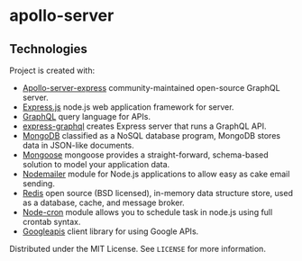 # apollo-server

## Technologies

Project is created with:

- [Apollo-server-express](https://www.npmjs.com/package/apollo-server-express/) community-maintained open-source GraphQL server.
- [Express.js](http://expressjs.com/) node.js web application framework for server.
- [GraphQL](https://graphql.org/) query language for APIs.
- [express-graphql](https://graphql.org/graphql-js/express-graphql/) creates Express server that runs a GraphQL API.
- [MongoDB](https://graphql.org/) classified as a NoSQL database program, MongoDB stores data in JSON-like documents.
- [Mongoose](https://mongoosejs.com/) mongoose provides a straight-forward, schema-based solution to model your application data.
- [Nodemailer](https://nodemailer.com/about) module for Node.js applications to allow easy as cake email sending.
- [Redis](https://redis.io//) open source (BSD licensed), in-memory data structure store, used as a database, cache, and message broker.
- [Node-cron](https://www.npmjs.com/package/node-cron/) module allows you to schedule task in node.js using full crontab syntax.
- [Googleapis](https://www.npmjs.com/package/googleapis/) client library for using Google APIs.

Distributed under the MIT License. See `LICENSE` for more information.
